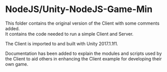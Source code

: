 # NodeJS/Unity-NodeJS-Game-Min
  
This folder contains the original version of the Client with some comments added.  
It contains the code needed to run a simple Client and Server.  

The Client is imported to and built with Unity 2017.1.1f1.  

Documentation has been added to explain the modules and scripts used by the Client to 
aid others in enhancing the Client example for developing their own game.  
